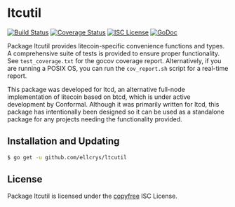 # ltcutil

[![Build Status](http://img.shields.io/travis/ltcsuite/ltcutil.svg)](https://travis-ci.org/ltcsuite/ltcutil)
[![Coverage Status](http://img.shields.io/coveralls/ltcsuite/ltcutil.svg)](https://coveralls.io/r/ltcsuite/ltcutil?branch=master)
[![ISC License](http://img.shields.io/badge/license-ISC-blue.svg)](http://copyfree.org)
[![GoDoc](http://img.shields.io/badge/godoc-reference-blue.svg)](http://godoc.org/github.com/ellcrys/ltcutil)

Package ltcutil provides litecoin-specific convenience functions and types.
A comprehensive suite of tests is provided to ensure proper functionality. See
`test_coverage.txt` for the gocov coverage report. Alternatively, if you are
running a POSIX OS, you can run the `cov_report.sh` script for a real-time
report.

This package was developed for ltcd, an alternative full-node implementation of
litecoin based on btcd, which is under active development by Conformal.
Although it was primarily written for ltcd, this package has intentionally been
designed so it can be used as a standalone package for any projects needing the
functionality provided.

## Installation and Updating

```bash
$ go get -u github.com/ellcrys/ltcutil
```

## License

Package ltcutil is licensed under the [copyfree](http://copyfree.org) ISC
License.
